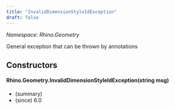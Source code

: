 ```yaml
---
title: "InvalidDimensionStyleIdException"
draft: false
---
```


*Namespace: Rhino.Geometry*

   General exception that can be thrown by annotations
   
## Constructors
#### Rhino.Geometry.InvalidDimensionStyleIdException(string msg)
- (summary) 
- (since) 6.0
